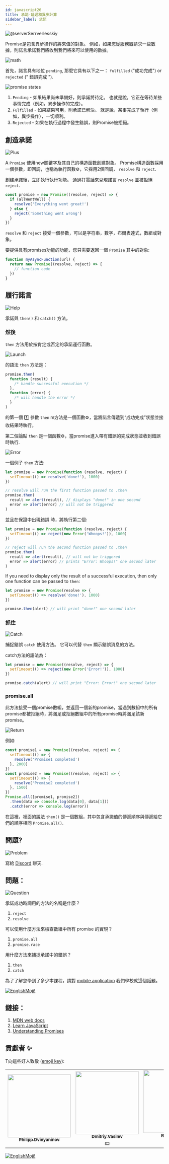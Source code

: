 ```yaml
---
id: javascript26
title: 承諾-延遲和異步計算
sidebar_label: 承諾
---
```


![@serverSerrverlesskiy](/img/javascript/headers/27.jpg)

Promise是包含異步操作的將來值的對象。 例如，如果您從服務器請求一些數據，則諾言承諾我們將收到我們將來可以使用的數據。

![math](https://media.giphy.com/media/4JVTF9zR9BicshFAb7/giphy.gif)

首先，諾言具有地位 `pending`, 那麼它具有以下之一： `fulfilled` ("成功完成") or `rejected` (" 錯誤完成 ").

![promise states](/img/javascript/23/promise.png)

1. `Pending` - 如果結果尚未準備好，則承諾將待定。 也就是說，它正在等待某些事情完成（例如，異步操作的完成）。
2. `Fulfilled` - 如果結果可用，則承諾已解決。 就是說，某事完成了執行（例如，異步操作），一切順利。
3. `Rejected` - 如果在執行過程中發生錯誤，則Promise被拒絕。

## 創造承諾

![Plus](https://media.giphy.com/media/Yqo5mjWTLGlVOIP8Dc/giphy.gif)

A `Promise` 使用new關鍵字及其自己的構造函數創建對象。
Promise構造函數採用一個參數，即回調，也稱為執行函數⚙️，它採用2個回調， `resolve` 和 `reject`.

創建承諾後，立即執行執行功能。 通過打電話來兌現諾言 `resolve` 並被拒絕 `reject`.

```jsx
const promise = new Promise((resolve, reject) => {
  if (allWentWell) {
    resolve('Everything went great!')
  } else {
    reject('Something went wrong')
  }
})
```

`resolve` 和 `reject` 接受一個參數，可以是字符串，數字，布爾表達式，數組或對象。

要提供具有promises功能的功能，您只需要返回一個 `Promise` 其中的對象:

```jsx
function myAsyncFunction(url) {
  return new Promise((resolve, reject) => {
    // function code
  })
}
```

## 履行諾言

![Help](https://media.giphy.com/media/iigqhSTOKmb6wDObGb/giphy.gif)

承諾與 `then()` 和 `catch()` 方法。

### 然後

`then` 方法用於按肯定或否定的承諾運行函數。

![Launch](https://media.giphy.com/media/1n4FT4KRQkDvK0IO4X/giphy.gif)

的語法 `then` 方法是：

```jsx
promise.then(
  function (result) {
    /* handle successful execution */
  },
  function (error) {
    /* will handle the error */
  }
)
```

的第一個 1️⃣ 參數 `then` m方法是一個函數⚙️，當將諾言傳遞到“成功完成”狀態並接收結果時執行。

第二個論點 `then` 是一個函數⚙️，當promise進入帶有錯誤的完成狀態並收到錯誤時執行.

![Error](https://media.giphy.com/media/iJCo9daAP0xugHhhfb/giphy.gif)

一個例子 `then` 方法:

```jsx
let promise = new Promise(function (resolve, reject) {
  setTimeout(() => resolve('done!'), 1000)
})

// resolve will run the first function passed to .then
promise.then(
  result => alert(result), // displays "done!" in one second
  error => alert(error) // will not be triggered
)
```

並且在保證中出現錯誤  時，將執行第二個:

```jsx
let promise = new Promise(function (resolve, reject) {
  setTimeout(() => reject(new Error('Whoops!')), 1000)
})

// reject will run the second function passed to .then
promise.then(
  result => alert(result), // will not be triggered
  error => alert(error) // prints "Error: Whoops!" one second later
)
```

If you need to display only the result of a successful execution, then only one function can be passed to `then`:

```jsx
let promise = new Promise(resolve => {
  setTimeout(() => resolve('done!'), 1000)
})

promise.then(alert) // will print "done!" one second later
```

### 抓住

![Catch](https://media.giphy.com/media/fxeeuml8GaESfmuE4z/giphy.gif)

捕捉錯誤 `catch` 使用方法。 它可以代替 `then` 顯示錯誤消息的方法。

catch方法的語法為：

```jsx
let promise = new Promise((resolve, reject) => {
  setTimeout(() => reject(new Error('Error!')), 1000)
})

promise.catch(alert) // will print "Error: Error!" one second later
```

### promise.all

此方法接受一個promise數組，並返回一個新的promise，當遇到數組中的所有promise都被拒絕時，將滿足或拒絕數組中的所有promise時將滿足該新promise。

![Return](https://media.giphy.com/media/Y08bx6Fea1BafzTlvc/giphy.gif)

例如:

```jsx
const promise1 = new Promise((resolve, reject) => {
  setTimeout(() => {
    resolve('Promise1 completed')
  }, 2000)
})
const promise2 = new Promise((resolve, reject) => {
  setTimeout(() => {
    resolve('Promise2 completed')
  }, 1500)
})
Promise.all([promise1, promise2])
  .then(data => console.log(data[0], data[1]))
  .catch(error => console.log(error))
```

在這裡，裡面的說法 `then()` 是一個數組，其中包含承諾值的傳遞順序與傳遞給它們的順序相同 `Promise.all()`.

<!-- ### promise.race

![Bomerang](https://media.giphy.com/media/g0yLXvb7Ffn9rilMIm/giphy.gif)

Этот метод принимает массив промисов и возвращает один    новый промис, который будет выполненным, как только встретится выполненный промис в массиве или же отклоняется, если отклоненный промис встречается раньше.

Например:

```jsx
const promise1 = new Promise((resolve, reject) => {
  setTimeout(() => {
    resolve('Promise1 выполнен')
  }, 1000)
})
const promise2 = new Promise((resolve, reject) => {
  setTimeout(() => {
    reject('Promise2 отклонен')
  }, 1500)
})
Promise.race([promise1, promise2])
  .then(data => console.log(data)) // Promise1 выполнен
  .catch(error => console.log(error))
```

Тут мы имеем два промиса, где один выполняется через `1` секунду, а другой отклоняется через `1.5` секунды. Как только первый 1️⃣ промис выполнен, возвращенный из `Promise.race()` промис будет иметь статус выполненного не дожидаясь статуса второго промиса.

Здесь data, которая передается в `then()` является значением первого, выполненного, промиса.

По итогу, `Promise.race()` дожидается первого промиса и берет его статус как статус возвращаемого промиса. -->

## 問題?

![Problem](https://media.giphy.com/media/xTiTnGeUsWOEwsGoG4/giphy.gif)

寫給 [Discord](https://discord.gg/6GDAfXn) 聊天.

## 問題：

![Question](https://media.giphy.com/media/l0HlRnAWXxn0MhKLK/giphy.gif)

承諾成功時調用的方法的名稱是什麼？

1. `reject`
2. `resolve`

可以使用什麼方法來檢查數組中所有 promise 的實現？

1. `promise.all`
2. `promise.race`

用什麼方法來捕捉承諾中的錯誤？

1. `then`
2. `catch`

為了了解您學到了多少本課程，請對 [mobile application](http://onelink.to/njhc95) 我們學校就這個話題。

[![EnglishMoji!](/img/logo/englishmoji.png)](https://apps.apple.com/kz/app/englishmoji/id6450254885)

## 鏈接：

1.  [MDN web docs](https://developer.mozilla.org/ru/docs/Web/JavaScript/Reference/Global_Objects/Promise)
2.  [Learn JavaScript](https://learn.javascript.ru/promise)
3.  [Understanding Promises](https://blog.bitsrc.io/understanding-promises-in-javascript-c5248de9ff8f?gi=1e459ca846d9)

## 貢獻者 ✨

T向這些好人致敬 ([emoji key](https://allcontributors.org/docs/en/emoji-key)):

<!-- ALL-CONTRIBUTORS-LIST:START - Do not remove or modify this section -->
<!-- prettier-ignore-start -->
<!-- markdownlint-disable -->
<table>
  <tr>
    <td align="center"><a href="https://github.com/FELiX-RN"><img src="https://avatars0.githubusercontent.com/u/72006627?v=4?s=200" width="200px;" alt=""/><br /><sub><b>Philipp Dvinyaninov</b></sub></a><br /><a href="https://github.com/gHashTag/react-native-village/commits?author=FELiX-RN" title="Documentation">  </a></td>
    <td align="center"><a href="https://fullstackserverless.github.io/"><img src="https://avatars0.githubusercontent.com/u/6774813?v=4?s=200" width="200px;" alt=""/><br /><sub><b>Dmitriy Vasilev</b></sub></a><br /><a href="#financial-gHashTag" title="Financial">💵</a></td>
    <td align="center"><a href="https://github.com/Resoner2005"><img src="https://avatars1.githubusercontent.com/u/75675814?v=4?s=200" width="200px;" alt=""/><br /><sub><b>Resoner2005</b></sub></a><br /><a href="https://github.com/gHashTag/react-native-village/issues?q=author%3AResoner2005" title="Bug reports">🐛 🎨 🖋</a></td>
    <td align="center"><a href="https://github.com/Navernoss"><img src="https://avatars0.githubusercontent.com/u/75784137?v=4?s=200" width="200px;" alt=""/><br /><sub><b>Navernoss</b></sub></a><br /><a href="#content-Navernoss" title="Content">🖋 🐛 🎨 </a></td>
  </tr>
</table>

<!-- markdownlint-restore -->
<!-- prettier-ignore-end -->

<!-- ALL-CONTRIBUTORS-LIST:END -->

[![EnglishMoji!](/img/logo/englishmoji.png)](https://apps.apple.com/kz/app/englishmoji/id6450254885)
